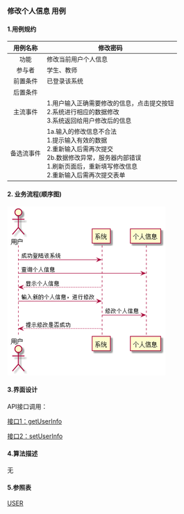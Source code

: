 ###  修改个人信息 用例 

#### 1.用例规约

| 用例名称 | 修改密码 |
|:------:|------|
| 功能	| 修改当前用户个人信息|
| 参与者 | 学生、教师 |
| 前置条件	| 已登录该系统|
| 后置条件	|  |
| 主流事件	|1.用户输入正确需要修改的信息，点击提交按钮<br>2.系统进行相应的数据修改<br>3.系统返回给用户修改后的信息|
|备选流事件	| 1a.输入的修改信息不合法 <br>1.提示输入有效的数据 <br>2.重新输入后需再次提交<br>2b.数据修改异常，服务器内部错误 <br>1.刷新页面后，重新填写修改信息 <br>2.重新输入后需再次提交表单|

#### 2. 业务流程(顺序图)
 ![图片](updateUserInfo.png)

#### 3.界面设计
   
API接口调用：

[接口1：getUserInfo](../接口/getUserInfo.md)
      
[接口2：setUserInfo ](../接口/setUserInfo.md)
        
#### 4.算法描述
无

#### 5.参照表
[USER](../数据库设计.md)